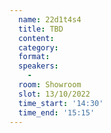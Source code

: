 ```yaml
---
  name: 22d1t4s4
  title: TBD
  content:
  category: 
  format: 
  speakers: 
    - 
  room: Showroom
  slot: 13/10/2022
  time_start: '14:30'
  time_end: '15:15'
---
```

